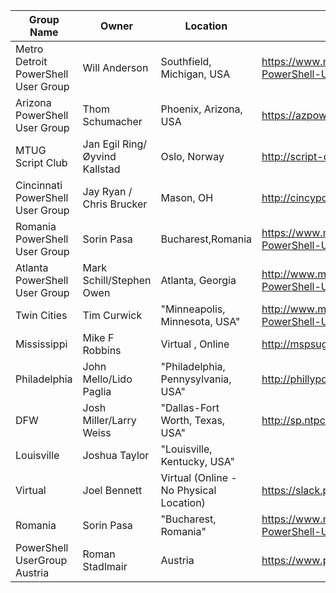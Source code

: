 |Group Name|Owner|Location|WebsiteURL|Twitter|Email|
|----------|-----|--------|----------|-------|-----|
|Metro Detroit PowerShell User Group|Will Anderson|Southfield, Michigan, USA|https://www.meetup.com/Metro-Detroit-PowerShell-Users-Group/ | N/A | N/A |
|Arizona PowerShell User Group|Thom Schumacher|Phoenix, Arizona, USA| https://azpowershell.wordpress.com/ | @Azpowershell, #azpowershell | Azpug@outlook.com |
|MTUG Script Club|Jan Egil Ring/Øyvind Kallstad|Oslo, Norway| http://script-club.mtug.no | N/A | N/A |
|Cincinnati PowerShell User Group|Jay Ryan / Chris Brucker|Mason, OH|http://cincypowershell.org|[@CincyPowerShell](https://twitter.com/cincypowershell)|[info@cincypowershell.org](mailto:info@cincypowershell.org)
|Romania PowerShell User Group|Sorin Pasa|Bucharest,Romania|https://www.meetup.com/Romanian-PowerShell-User-Group/|@ROMANIAPUG|romaniapug@yahoo.com|
|Atlanta PowerShell User Group|Mark Schill/Stephen Owen|Atlanta, Georgia|http://www.meetup.com/Atlanta-PowerShell-Users-Group/ |@ATLPUG|ATLPUG@Foxdeploy.com|
|Twin Cities|Tim Curwick|"Minneapolis, Minnesota, USA"|http://www.meetup.com/Twin-Cities-PowerShell-User-Group/|||
|Mississippi|Mike F Robbins|Virtual , Online|http://mspsug.com/|@MSPSUG|mspsug@gmail.com|
|Philadelphia|John Mello/Lido Paglia|"Philadelphia, Pennysylvania, USA"|http://phillyposh.org/|https://twitter.com/phillyposh|info@phillyposh.org|
|DFW|Josh Miller/Larry Weiss|"Dallas-Fort Worth, Texas, USA"|http://sp.ntpcug.org/PowerShell/default.aspx||DallasFtWorth@powershellgroup.org|
|Louisville|Joshua Taylor|"Louisville, Kentucky, USA"||@louposh|contact@louposh.org|
|Virtual|Joel Bennett|Virtual (Online - No Physical Location)|https://slack.poshcode.org||Jaykul@HuddledMasses.org|
|Romania|Sorin Pasa|"Bucharest, Romania"|https://www.meetup.com/Romanian-PowerShell-User-Group/|@ROMANIAPUG|romaniapug@yahoo.com|
|PowerShell UserGroup Austria|Roman Stadlmair|Austria|https://www.powershell.co.at|-------|info@powershell.co.at|
